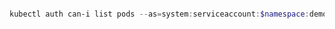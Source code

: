 ```powershell

kubectl auth can-i list pods --as=system:serviceaccount:$namespace:demoserviceaccount

```